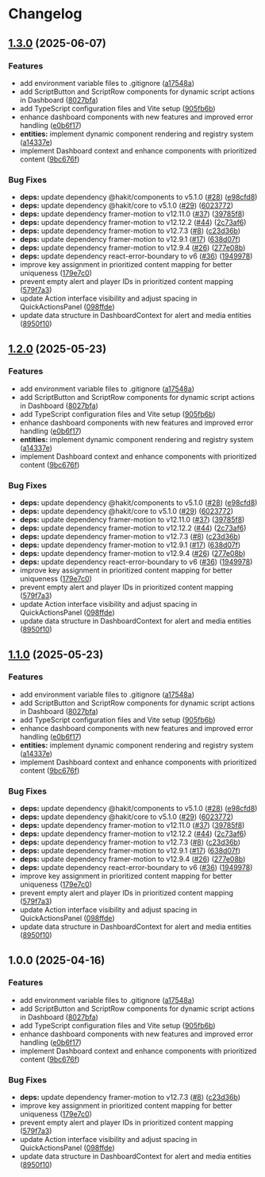# Changelog

## [1.3.0](https://github.com/theepicsaxguy/ha-dashboard/compare/v1.2.0...v1.3.0) (2025-06-07)


### Features

* add environment variable files to .gitignore ([a17548a](https://github.com/theepicsaxguy/ha-dashboard/commit/a17548af121ee686c24ca574b36dbfe036c4f208))
* add ScriptButton and ScriptRow components for dynamic script actions in Dashboard ([8027bfa](https://github.com/theepicsaxguy/ha-dashboard/commit/8027bface42c67edc69df0c499541e329fa67fd3))
* add TypeScript configuration files and Vite setup ([905fb6b](https://github.com/theepicsaxguy/ha-dashboard/commit/905fb6bb61eb5036815a9581f4e4189c069dadaa))
* enhance dashboard components with new features and improved error handling ([e0b6f17](https://github.com/theepicsaxguy/ha-dashboard/commit/e0b6f17b2145a1b4ffedcd3df938cf4c25708ac8))
* **entities:** implement dynamic component rendering and registry system ([a14337e](https://github.com/theepicsaxguy/ha-dashboard/commit/a14337e81822048ef680dbff92cb42967c2cc4e1))
* implement Dashboard context and enhance components with prioritized content ([9bc676f](https://github.com/theepicsaxguy/ha-dashboard/commit/9bc676f8fd1b0c11d5dac31e0fe613d60789e778))


### Bug Fixes

* **deps:** update dependency @hakit/components to v5.1.0 ([#28](https://github.com/theepicsaxguy/ha-dashboard/issues/28)) ([e98cfd8](https://github.com/theepicsaxguy/ha-dashboard/commit/e98cfd8177ab7238019fbd64664989a9d82d448a))
* **deps:** update dependency @hakit/core to v5.1.0 ([#29](https://github.com/theepicsaxguy/ha-dashboard/issues/29)) ([6023772](https://github.com/theepicsaxguy/ha-dashboard/commit/60237725d860d00ecc727f9922250b415bc27b18))
* **deps:** update dependency framer-motion to v12.11.0 ([#37](https://github.com/theepicsaxguy/ha-dashboard/issues/37)) ([39785f8](https://github.com/theepicsaxguy/ha-dashboard/commit/39785f86315b5e4cdf047e0d41c802209a6fd273))
* **deps:** update dependency framer-motion to v12.12.2 ([#44](https://github.com/theepicsaxguy/ha-dashboard/issues/44)) ([2c73af6](https://github.com/theepicsaxguy/ha-dashboard/commit/2c73af64354b9eddd3fb988730aba58c828a307c))
* **deps:** update dependency framer-motion to v12.7.3 ([#8](https://github.com/theepicsaxguy/ha-dashboard/issues/8)) ([c23d36b](https://github.com/theepicsaxguy/ha-dashboard/commit/c23d36b25e9df21c6ce39c2f00d48ba97788f6b5))
* **deps:** update dependency framer-motion to v12.9.1 ([#17](https://github.com/theepicsaxguy/ha-dashboard/issues/17)) ([638d07f](https://github.com/theepicsaxguy/ha-dashboard/commit/638d07fd04e8e14997050985ae5cd239e8e63ee3))
* **deps:** update dependency framer-motion to v12.9.4 ([#26](https://github.com/theepicsaxguy/ha-dashboard/issues/26)) ([277e08b](https://github.com/theepicsaxguy/ha-dashboard/commit/277e08b0ce407d18ae76ff265a4ff37c9e04dc02))
* **deps:** update dependency react-error-boundary to v6 ([#36](https://github.com/theepicsaxguy/ha-dashboard/issues/36)) ([1949978](https://github.com/theepicsaxguy/ha-dashboard/commit/1949978d8b6dc9482a095fc0083b4d5ceef769d6))
* improve key assignment in prioritized content mapping for better uniqueness ([179e7c0](https://github.com/theepicsaxguy/ha-dashboard/commit/179e7c045ed267cb153907ccb4530e78f14a86cf))
* prevent empty alert and player IDs in prioritized content mapping ([579f7a3](https://github.com/theepicsaxguy/ha-dashboard/commit/579f7a3e84ce6b2ebe9996ca500fd26dfbe2a34f))
* update Action interface visibility and adjust spacing in QuickActionsPanel ([098ffde](https://github.com/theepicsaxguy/ha-dashboard/commit/098ffde2feb21354db988ec80029f05cd86210c4))
* update data structure in DashboardContext for alert and media entities ([8950f10](https://github.com/theepicsaxguy/ha-dashboard/commit/8950f10498d6ad912c348d9dfde79fc22dcb713c))

## [1.2.0](https://github.com/theepicsaxguy/ha-dashboard/compare/v1.1.0...v1.2.0) (2025-05-23)


### Features

* add environment variable files to .gitignore ([a17548a](https://github.com/theepicsaxguy/ha-dashboard/commit/a17548af121ee686c24ca574b36dbfe036c4f208))
* add ScriptButton and ScriptRow components for dynamic script actions in Dashboard ([8027bfa](https://github.com/theepicsaxguy/ha-dashboard/commit/8027bface42c67edc69df0c499541e329fa67fd3))
* add TypeScript configuration files and Vite setup ([905fb6b](https://github.com/theepicsaxguy/ha-dashboard/commit/905fb6bb61eb5036815a9581f4e4189c069dadaa))
* enhance dashboard components with new features and improved error handling ([e0b6f17](https://github.com/theepicsaxguy/ha-dashboard/commit/e0b6f17b2145a1b4ffedcd3df938cf4c25708ac8))
* **entities:** implement dynamic component rendering and registry system ([a14337e](https://github.com/theepicsaxguy/ha-dashboard/commit/a14337e81822048ef680dbff92cb42967c2cc4e1))
* implement Dashboard context and enhance components with prioritized content ([9bc676f](https://github.com/theepicsaxguy/ha-dashboard/commit/9bc676f8fd1b0c11d5dac31e0fe613d60789e778))


### Bug Fixes

* **deps:** update dependency @hakit/components to v5.1.0 ([#28](https://github.com/theepicsaxguy/ha-dashboard/issues/28)) ([e98cfd8](https://github.com/theepicsaxguy/ha-dashboard/commit/e98cfd8177ab7238019fbd64664989a9d82d448a))
* **deps:** update dependency @hakit/core to v5.1.0 ([#29](https://github.com/theepicsaxguy/ha-dashboard/issues/29)) ([6023772](https://github.com/theepicsaxguy/ha-dashboard/commit/60237725d860d00ecc727f9922250b415bc27b18))
* **deps:** update dependency framer-motion to v12.11.0 ([#37](https://github.com/theepicsaxguy/ha-dashboard/issues/37)) ([39785f8](https://github.com/theepicsaxguy/ha-dashboard/commit/39785f86315b5e4cdf047e0d41c802209a6fd273))
* **deps:** update dependency framer-motion to v12.12.2 ([#44](https://github.com/theepicsaxguy/ha-dashboard/issues/44)) ([2c73af6](https://github.com/theepicsaxguy/ha-dashboard/commit/2c73af64354b9eddd3fb988730aba58c828a307c))
* **deps:** update dependency framer-motion to v12.7.3 ([#8](https://github.com/theepicsaxguy/ha-dashboard/issues/8)) ([c23d36b](https://github.com/theepicsaxguy/ha-dashboard/commit/c23d36b25e9df21c6ce39c2f00d48ba97788f6b5))
* **deps:** update dependency framer-motion to v12.9.1 ([#17](https://github.com/theepicsaxguy/ha-dashboard/issues/17)) ([638d07f](https://github.com/theepicsaxguy/ha-dashboard/commit/638d07fd04e8e14997050985ae5cd239e8e63ee3))
* **deps:** update dependency framer-motion to v12.9.4 ([#26](https://github.com/theepicsaxguy/ha-dashboard/issues/26)) ([277e08b](https://github.com/theepicsaxguy/ha-dashboard/commit/277e08b0ce407d18ae76ff265a4ff37c9e04dc02))
* **deps:** update dependency react-error-boundary to v6 ([#36](https://github.com/theepicsaxguy/ha-dashboard/issues/36)) ([1949978](https://github.com/theepicsaxguy/ha-dashboard/commit/1949978d8b6dc9482a095fc0083b4d5ceef769d6))
* improve key assignment in prioritized content mapping for better uniqueness ([179e7c0](https://github.com/theepicsaxguy/ha-dashboard/commit/179e7c045ed267cb153907ccb4530e78f14a86cf))
* prevent empty alert and player IDs in prioritized content mapping ([579f7a3](https://github.com/theepicsaxguy/ha-dashboard/commit/579f7a3e84ce6b2ebe9996ca500fd26dfbe2a34f))
* update Action interface visibility and adjust spacing in QuickActionsPanel ([098ffde](https://github.com/theepicsaxguy/ha-dashboard/commit/098ffde2feb21354db988ec80029f05cd86210c4))
* update data structure in DashboardContext for alert and media entities ([8950f10](https://github.com/theepicsaxguy/ha-dashboard/commit/8950f10498d6ad912c348d9dfde79fc22dcb713c))

## [1.1.0](https://github.com/theepicsaxguy/ha-dashboard/compare/v1.0.0...v1.1.0) (2025-05-23)


### Features

* add environment variable files to .gitignore ([a17548a](https://github.com/theepicsaxguy/ha-dashboard/commit/a17548af121ee686c24ca574b36dbfe036c4f208))
* add ScriptButton and ScriptRow components for dynamic script actions in Dashboard ([8027bfa](https://github.com/theepicsaxguy/ha-dashboard/commit/8027bface42c67edc69df0c499541e329fa67fd3))
* add TypeScript configuration files and Vite setup ([905fb6b](https://github.com/theepicsaxguy/ha-dashboard/commit/905fb6bb61eb5036815a9581f4e4189c069dadaa))
* enhance dashboard components with new features and improved error handling ([e0b6f17](https://github.com/theepicsaxguy/ha-dashboard/commit/e0b6f17b2145a1b4ffedcd3df938cf4c25708ac8))
* **entities:** implement dynamic component rendering and registry system ([a14337e](https://github.com/theepicsaxguy/ha-dashboard/commit/a14337e81822048ef680dbff92cb42967c2cc4e1))
* implement Dashboard context and enhance components with prioritized content ([9bc676f](https://github.com/theepicsaxguy/ha-dashboard/commit/9bc676f8fd1b0c11d5dac31e0fe613d60789e778))


### Bug Fixes

* **deps:** update dependency @hakit/components to v5.1.0 ([#28](https://github.com/theepicsaxguy/ha-dashboard/issues/28)) ([e98cfd8](https://github.com/theepicsaxguy/ha-dashboard/commit/e98cfd8177ab7238019fbd64664989a9d82d448a))
* **deps:** update dependency @hakit/core to v5.1.0 ([#29](https://github.com/theepicsaxguy/ha-dashboard/issues/29)) ([6023772](https://github.com/theepicsaxguy/ha-dashboard/commit/60237725d860d00ecc727f9922250b415bc27b18))
* **deps:** update dependency framer-motion to v12.11.0 ([#37](https://github.com/theepicsaxguy/ha-dashboard/issues/37)) ([39785f8](https://github.com/theepicsaxguy/ha-dashboard/commit/39785f86315b5e4cdf047e0d41c802209a6fd273))
* **deps:** update dependency framer-motion to v12.12.2 ([#44](https://github.com/theepicsaxguy/ha-dashboard/issues/44)) ([2c73af6](https://github.com/theepicsaxguy/ha-dashboard/commit/2c73af64354b9eddd3fb988730aba58c828a307c))
* **deps:** update dependency framer-motion to v12.7.3 ([#8](https://github.com/theepicsaxguy/ha-dashboard/issues/8)) ([c23d36b](https://github.com/theepicsaxguy/ha-dashboard/commit/c23d36b25e9df21c6ce39c2f00d48ba97788f6b5))
* **deps:** update dependency framer-motion to v12.9.1 ([#17](https://github.com/theepicsaxguy/ha-dashboard/issues/17)) ([638d07f](https://github.com/theepicsaxguy/ha-dashboard/commit/638d07fd04e8e14997050985ae5cd239e8e63ee3))
* **deps:** update dependency framer-motion to v12.9.4 ([#26](https://github.com/theepicsaxguy/ha-dashboard/issues/26)) ([277e08b](https://github.com/theepicsaxguy/ha-dashboard/commit/277e08b0ce407d18ae76ff265a4ff37c9e04dc02))
* **deps:** update dependency react-error-boundary to v6 ([#36](https://github.com/theepicsaxguy/ha-dashboard/issues/36)) ([1949978](https://github.com/theepicsaxguy/ha-dashboard/commit/1949978d8b6dc9482a095fc0083b4d5ceef769d6))
* improve key assignment in prioritized content mapping for better uniqueness ([179e7c0](https://github.com/theepicsaxguy/ha-dashboard/commit/179e7c045ed267cb153907ccb4530e78f14a86cf))
* prevent empty alert and player IDs in prioritized content mapping ([579f7a3](https://github.com/theepicsaxguy/ha-dashboard/commit/579f7a3e84ce6b2ebe9996ca500fd26dfbe2a34f))
* update Action interface visibility and adjust spacing in QuickActionsPanel ([098ffde](https://github.com/theepicsaxguy/ha-dashboard/commit/098ffde2feb21354db988ec80029f05cd86210c4))
* update data structure in DashboardContext for alert and media entities ([8950f10](https://github.com/theepicsaxguy/ha-dashboard/commit/8950f10498d6ad912c348d9dfde79fc22dcb713c))

## 1.0.0 (2025-04-16)


### Features

* add environment variable files to .gitignore ([a17548a](https://github.com/theepicsaxguy/ha-dashboard/commit/a17548af121ee686c24ca574b36dbfe036c4f208))
* add ScriptButton and ScriptRow components for dynamic script actions in Dashboard ([8027bfa](https://github.com/theepicsaxguy/ha-dashboard/commit/8027bface42c67edc69df0c499541e329fa67fd3))
* add TypeScript configuration files and Vite setup ([905fb6b](https://github.com/theepicsaxguy/ha-dashboard/commit/905fb6bb61eb5036815a9581f4e4189c069dadaa))
* enhance dashboard components with new features and improved error handling ([e0b6f17](https://github.com/theepicsaxguy/ha-dashboard/commit/e0b6f17b2145a1b4ffedcd3df938cf4c25708ac8))
* implement Dashboard context and enhance components with prioritized content ([9bc676f](https://github.com/theepicsaxguy/ha-dashboard/commit/9bc676f8fd1b0c11d5dac31e0fe613d60789e778))


### Bug Fixes

* **deps:** update dependency framer-motion to v12.7.3 ([#8](https://github.com/theepicsaxguy/ha-dashboard/issues/8)) ([c23d36b](https://github.com/theepicsaxguy/ha-dashboard/commit/c23d36b25e9df21c6ce39c2f00d48ba97788f6b5))
* improve key assignment in prioritized content mapping for better uniqueness ([179e7c0](https://github.com/theepicsaxguy/ha-dashboard/commit/179e7c045ed267cb153907ccb4530e78f14a86cf))
* prevent empty alert and player IDs in prioritized content mapping ([579f7a3](https://github.com/theepicsaxguy/ha-dashboard/commit/579f7a3e84ce6b2ebe9996ca500fd26dfbe2a34f))
* update Action interface visibility and adjust spacing in QuickActionsPanel ([098ffde](https://github.com/theepicsaxguy/ha-dashboard/commit/098ffde2feb21354db988ec80029f05cd86210c4))
* update data structure in DashboardContext for alert and media entities ([8950f10](https://github.com/theepicsaxguy/ha-dashboard/commit/8950f10498d6ad912c348d9dfde79fc22dcb713c))
